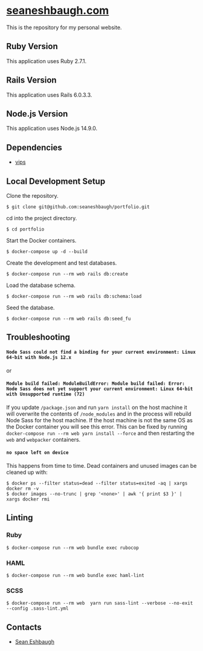 # [seaneshbaugh.com](https://seaneshbaugh.com/)

This is the repository for my personal website.

## Ruby Version

This application uses Ruby 2.7.1.

## Rails Version

This application uses Rails 6.0.3.3.

## Node.js Version

This application uses Node.js 14.9.0.

## Dependencies

* [vips](https://jcupitt.github.io/libvips/)

## Local Development Setup

Clone the repository.

    $ git clone git@github.com:seaneshbaugh/portfolio.git

cd into the project directory.

    $ cd portfolio

Start the Docker containers.

    $ docker-compose up -d --build

Create the development and test databases.

    $ docker-compose run --rm web rails db:create

Load the database schema.

    $ docker-compose run --rm web rails db:schema:load

Seed the database.

    $ docker-compose run --rm web rails db:seed_fu

## Troubleshooting

#### `Node Sass could not find a binding for your current environment: Linux 64-bit with Node.js 12.x`

or

#### `Module build failed: ModuleBuildError: Module build failed: Error: Node Sass does not yet support your current environment: Linux 64-bit with Unsupported runtime (72)`

If you update `/package.json` and run `yarn install` on the host machine it will overwrite the contents of `/node_modules` and in the process will rebuild Node Sass for the host machine. If the host machine is not the same OS as the Docker container you will see this error. This can be fixed by running `docker-compose run --rm web yarn install --force` and then restarting the `web` and `webpacker` containers.

#### `no space left on device`

This happens from time to time. Dead containers and unused images can be cleaned up with:

    $ docker ps --filter status=dead --filter status=exited -aq | xargs docker rm -v
    $ docker images --no-trunc | grep '<none>' | awk '{ print $3 }' | xargs docker rmi

## Linting

### Ruby

    $ docker-compose run --rm web bundle exec rubocop

### HAML

    $ docker-compose run --rm web bundle exec haml-lint

### SCSS

    $ docker-compose run --rm web  yarn run sass-lint --verbose --no-exit --config .sass-lint.yml

## Contacts

* [Sean Eshbaugh](mailto:seaneshbaugh@gmail.com)
